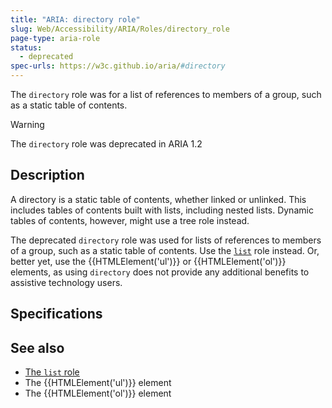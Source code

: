 ```yaml
---
title: "ARIA: directory role"
slug: Web/Accessibility/ARIA/Roles/directory_role
page-type: aria-role
status:
  - deprecated
spec-urls: https://w3c.github.io/aria/#directory
---
```




The `directory` role was for a list of references to members of a group, such as a static table of contents.

> [!WARNING]
> The `directory` role was deprecated in ARIA 1.2

## Description

A directory is a static table of contents, whether linked or unlinked. This includes tables of contents built with lists, including nested lists. Dynamic tables of contents, however, might use a tree role instead.

The deprecated `directory` role was used for lists of references to members of a group, such as a static table of contents.
Use the [`list`](/Web/Accessibility/ARIA/Roles/list_role) role instead. Or, better yet, use the {{HTMLElement('ul')}} or {{HTMLElement('ol')}} elements, as using `directory` does not provide any additional benefits to assistive technology users.

## Specifications



## See also

- [The `list` role](/Web/Accessibility/ARIA/Roles/list_role)
- The {{HTMLElement('ul')}} element
- The {{HTMLElement('ol')}} element
